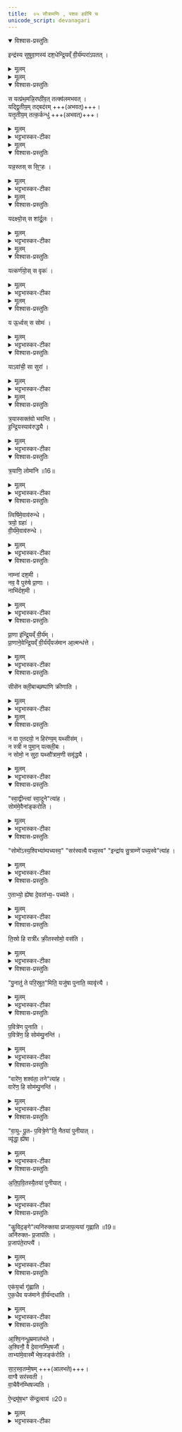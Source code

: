 ```yaml
---
title:  ०५ सौत्रामणिः , पशवः हवींषि च
unicode_script: devanagari
---
```



<details open><summary>विश्वास-प्रस्तुतिः</summary>

इन्द्र॑स्य सुषुवा॒णस्य॑ दश॒धेन्द्रि॒यव्ँ वी॒र्य॑म्परा॑ऽपतत् ।   
</details>

<details><summary>मूलम्</summary>

इन्द्र॑स्य सुषुवा॒णस्य॑ दश॒धेन्द्रि॒यव्ँ वी॒र्य॑म्परा॑ऽपतत् ।   
</details>


<details><summary>मूलम्</summary>

इन्द्र॑स्य सुषुवा॒णस्य॑ दश॒धेन्द्रि॒यव्ँ वी॒र्य॑म्परा॑ऽपतत् ।   
स यत्प्र॑थ॒मन्नि॒रष्ठी॑वत् ।  तत्क्व॑लमभवत् ।   

यद्द्वि॒तीय॑म् । तद्बद॑रम् ।   

यत्तृ॒तीय॑म् ।  तत्क॒र्कन्धु॑ ।   
</details>

<details open><summary>विश्वास-प्रस्तुतिः</summary>

स यत्प्र॑थ॒मन्नि॒रष्ठी॑व॒त् तत्क्व॑लमभवत् ।   
यद्द्वि॒तीय॒म् तद्बद॑रम् +++(अभवत्)+++।   
यत्तृ॒तीय॒म् तत्क॒र्कन्धु॑ +++(अभवत्)+++।   
</details>

<details><summary>मूलम्</summary>

स यत्प्र॑थ॒मन्नि॒रष्ठी॑व॒त् तत्क्व॑लमभवत् ।   
यद्द्वि॒तीय॒म् तद्बद॑रम् +++(अभवत्)+++।   
यत्तृ॒तीय॒म् तत्क॒र्कन्धु॑ +++(अभवत्)+++।   
</details>

<details><summary>भट्टभास्कर-टीका</summary>

1 अथ राजसूयेनेष्ट्वा सौत्रामण्या यजते, तामधिकृत्योच्यते - इन्द्रस्येत्यादि ॥ गतम् । वैश्वदेवमेव काण्डम् । प्रथमं निष्ठ्यूतं वान्तमास्यात् क्वलं कुवलयं बालखर्जूरं, द्वितीयं निष्ठ्यूतं बदरं, तृतीयं निष्ठ्यूतं कर्कन्धु ।   
</details>


<details><summary>मूलम्</summary>

यन्न॒स्तः ।  स सि॒ꣳ॒हः ।   
</details>

<details open><summary>विश्वास-प्रस्तुतिः</summary>

यन्न॒स्तस् स सि॒ꣳ॒हः ।   
</details>

<details><summary>मूलम्</summary>

यन्न॒स्तस् स सि॒ꣳ॒हः ।   
</details>

<details><summary>भट्टभास्कर-टीका</summary>

नासिकाया निष्ठ्यूतं सिंहोऽभवत् ।   
</details>


<details><summary>मूलम्</summary>

यदक्ष्योः॑ ॥15॥  
स शा॑र्दू॒लः ।   
</details>

<details open><summary>विश्वास-प्रस्तुतिः</summary>

यदक्ष्यो॒स् स शा॑र्दू॒लः ।   
</details>

<details><summary>मूलम्</summary>

यदक्ष्यो॒स् स शा॑र्दू॒लः ।   
</details>

<details><summary>भट्टभास्कर-टीका</summary>

अक्ष्योरिति । 'ई च द्विवचने'इतीकारः ।   
शार्दूलः ।   
</details>


<details><summary>मूलम्</summary>

यत्कर्ण॑योः ।   
स वृकः॑ ।   
</details>

<details open><summary>विश्वास-प्रस्तुतिः</summary>

यत्कर्ण॑यो॒स् स वृकः॑ ।   
</details>

<details><summary>मूलम्</summary>

यत्कर्ण॑यो॒स् स वृकः॑ ।   
</details>

<details><summary>भट्टभास्कर-टीका</summary>

यत् कर्णयोः निष्ठ्यूतं स वृकः ।   
</details>


<details><summary>मूलम्</summary>

य ऊ॒र्ध्वः ।   
स सोमः॑ ।   
</details>

<details open><summary>विश्वास-प्रस्तुतिः</summary>

य ऊ॒र्ध्वस् स सोमः॑ ।   
</details>

<details><summary>मूलम्</summary>

य ऊ॒र्ध्वस् स सोमः॑ ।   
</details>

<details><summary>भट्टभास्कर-टीका</summary>

ऊर्ध्वः आस्य ऊर्ध्वः सोमः ।   
</details>

<details open><summary>विश्वास-प्रस्तुतिः</summary>

याऽवा॑ची॒ सा सुरा॑ ।   
</details>

<details><summary>मूलम्</summary>

याऽवा॑ची॒ सा सुरा॑ ।   
</details>

<details><summary>भट्टभास्कर-टीका</summary>

अवाची अधोद्वारनिर्गता सुरा । एवं क्वलादीन्यष्टौ आस्यादीनि नव । तस्माद्दशधाशब्दो बहुत्ववचनः बहुधा पराऽपतदिति । यद्वा - ऊर्ध्वः शिरोमध्यान्निर्गतः । यद्वा - निष्यन्दोद्गीर्णभेदेन द्वे आस्ये, नासिकादयष्षट्, पायुप्रजननेत्येताभ्यां सह दश भवन्ति ॥
</details>


<details><summary>मूलम्</summary>

त्र॒यास्सक्त॑वो भवन्ती॒न्द्रि॒यस्याव॑रुद्ध्यै ।  
</details>

<details open><summary>विश्वास-प्रस्तुतिः</summary>

त्र॒यास्सक्त॑वो भवन्ति ।   
इ॒न्द्रि॒यस्याव॑रुद्ध्यै ।   
</details>

<details><summary>मूलम्</summary>

त्र॒यास्सक्त॑वो भवन्ति ।   
इ॒न्द्रि॒यस्याव॑रुद्ध्यै ।   
</details>

<details><summary>भट्टभास्कर-टीका</summary>

2 त्रया इत्यादि ॥ त्रयोऽवयवा येषां ते त्रयाः त्रिप्रकाराः सक्तवो भवन्ति त्रयाणां क्वलबदरकर्कन्धूनां विकाराः ।   
</details>

<details open><summary>विश्वास-प्रस्तुतिः</summary>

त्र॒याणि॒ लोमा॑नि ॥16॥  
</details>

<details><summary>मूलम्</summary>

त्र॒याणि॒ लोमा॑नि ॥16॥  
</details>

<details><summary>भट्टभास्कर-टीका</summary>

त्रयाणि त्रिप्रकाराणि लोमानि भवन्ति, सिंहशार्दूलवृकाणाम् ।   
</details>

<details open><summary>विश्वास-प्रस्तुतिः</summary>

त्विषि॑मे॒वाव॑रुन्धे ।   
त्रयो॒ ग्रहाः॑ ।   
वी॒र्य॑मे॒वाव॑रुन्धे ।   
</details>

<details><summary>मूलम्</summary>

त्विषि॑मे॒वाव॑रुन्धे ।   
त्रयो॒ ग्रहाः॑ ।   
वी॒र्य॑मे॒वाव॑रुन्धे ।   
</details>

<details><summary>भट्टभास्कर-टीका</summary>

त्विषिर्दीप्तिः । त्रयो ग्रहाः अश्विसरस्वतिसुत्राम्णाम् ।   
</details>

<details open><summary>विश्वास-प्रस्तुतिः</summary>

नाम्ना॑ दश॒मी ।   
नव॒ वै पुरु॑षे प्रा॒णाः ।   
नाभि॑र्दश॒मी ।   
</details>

<details><summary>मूलम्</summary>

नाम्ना॑ दश॒मी ।   
नव॒ वै पुरु॑षे प्रा॒णाः ।   
नाभि॑र्दश॒मी ।   
</details>

<details><summary>भट्टभास्कर-टीका</summary>

नाम्नेति । सौत्रामणीति यन्नाम तेनेत्थंभूता न तु ग्रहादिनाम्नी, अवयविनी सौत्रामणी दशमी दशानां पूरणी । सक्त्वादयोऽवयवाः प्राणस्थानीया नव । नाभिस्थानीयाऽवयविनी सौत्रामणीति ।   
</details>

<details open><summary>विश्वास-प्रस्तुतिः</summary>

प्रा॒णा इ॑न्द्रि॒यव्ँ वी॒र्य॑म् ।   
प्रा॒णाने॒वेन्द्रि॒यव्ँ वी॒र्य॑य्ँयज॑मान आ॒त्मन्ध॑त्ते ।   
</details>

<details><summary>मूलम्</summary>

प्रा॒णा इ॑न्द्रि॒यव्ँ वी॒र्य॑म् ।   
प्रा॒णाने॒वेन्द्रि॒यव्ँ वी॒र्य॑य्ँयज॑मान आ॒त्मन्ध॑त्ते ।   
</details>

<details><summary>भट्टभास्कर-टीका</summary>

प्राणस्थानीयमिन्द्रियं वीर्यं च । तस्मादेवं कुर्वन् प्राणस्थानीयमिन्द्रियं वीर्यं चात्मनि धत्ते यजमानः ॥
</details>

<details open><summary>विश्वास-प्रस्तुतिः</summary>

सीसे॑न क्ली॒बाच्छष्पा॑णि क्रीणाति ।   
</details>

<details><summary>मूलम्</summary>

सीसे॑न क्ली॒बाच्छष्पा॑णि क्रीणाति ।   
</details>

<details><summary>भट्टभास्कर-टीका</summary>

3 सीसेनेत्यादि ॥ शष्पाणि यवाङ्कुराः ।   
</details>


<details><summary>मूलम्</summary>

न वा ए॒तदयो॒ न हिर॑ण्यम् ॥17॥  
यथ्सीस॑म् ।   
न स्त्री न पुमा॑न् ।   
यत्क्ली॒बः ।   
न सोमो॒ न सुरा॑ ।   
यथ्सौ॑त्राम॒णी समृ॑द्ध्यै ।   
</details>

<details open><summary>विश्वास-प्रस्तुतिः</summary>

न वा ए॒तदयो॒ न हिर॑ण्य॒म् यथ्सीस॑म् ।   
न स्त्री न पुमा॒न् यत्क्ली॒बः ।   
न सोमो॒ न सुरा॒ यथ्सौ॑त्राम॒णी समृ॑द्ध्यै ।   
</details>

<details><summary>मूलम्</summary>

न वा ए॒तदयो॒ न हिर॑ण्य॒म् यथ्सीस॑म् ।   
न स्त्री न पुमा॒न् यत्क्ली॒बः ।   
न सोमो॒ न सुरा॒ यथ्सौ॑त्राम॒णी समृ॑द्ध्यै ।   
</details>

<details><summary>भट्टभास्कर-टीका</summary>

न वा इत्यादि । अयोहिरण्यविलक्षणं सीसं, स्त्रीपुंसविलक्षणः क्लीबः सोमसुराविलक्षणा सौत्रामणी सुराविशेषः सोमो नेति ज्ञायत एव, सुराऽपि न भवति परिभू(पू)तयागसाधनत्वात् । तस्मात् समानत्रिकयोगः समृद्ध्यै भवति ॥
</details>

<details open><summary>विश्वास-प्रस्तुतिः</summary>

"स्वा॒द्वीन्त्वा॑ स्वा॒दुने"त्या॑ह ।   
सोम॑मे॒वैना॑ङ्करोति ।   
</details>

<details><summary>मूलम्</summary>

"स्वा॒द्वीन्त्वा॑ स्वा॒दुने"त्या॑ह ।   
सोम॑मे॒वैना॑ङ्करोति ।   
</details>

<details><summary>भट्टभास्कर-टीका</summary>

4 तत्र 'स्वाद्वीम्' इति तोक्ममासरेणावोक्षन् सोमं संपदियति सोमवत्पवित्रामेनां करोति ।   
</details>

<details open><summary>विश्वास-प्रस्तुतिः</summary>

"सोमो॑ऽस्य॒श्विभ्या॑म्पच्यस्व॒" "सर॑स्वत्यै पच्य॒स्व" "इन्द्रा॑य सु॒त्राम्णे॑ पच्य॒स्वे"त्या॑ह ।   
</details>

<details><summary>मूलम्</summary>

"सोमो॑ऽस्य॒श्विभ्या॑म्पच्यस्व॒" "सर॑स्वत्यै पच्य॒स्व" "इन्द्रा॑य सु॒त्राम्णे॑ पच्य॒स्वे"त्या॑ह ।   
</details>

<details><summary>भट्टभास्कर-टीका</summary>

'सोमोसि'इति तामभिमृशति । एतदर्थभेषा सुरा पच्यते निष्पाद्यते ।   
</details>

<details open><summary>विश्वास-प्रस्तुतिः</summary>

ए॒ताभ्यो॒ ह्ये॑षा दे॒वता॑भ्य॒ᳶ पच्य॑ते ।   
</details>

<details><summary>मूलम्</summary>

ए॒ताभ्यो॒ ह्ये॑षा दे॒वता॑भ्य॒ᳶ पच्य॑ते ।   
</details>

<details><summary>भट्टभास्कर-टीका</summary>

तस्मादेताभ्यः पच्यस्वेत्युच्यत इति ।   
</details>

<details open><summary>विश्वास-प्रस्तुतिः</summary>

ति॒स्रो हि रात्री॑ᳵ क्री॒तस्सोमो॒ वस॑ति ।   
</details>

<details><summary>मूलम्</summary>

ति॒स्रो हि रात्री॑ᳵ क्री॒तस्सोमो॒ वस॑ति ।   
</details>

<details><summary>भट्टभास्कर-टीका</summary>

तिस्रो रात्रीस्संसृष्टावयवा वसति तस्मात्तिस्रो रात्रीः क्रीतस्सोमो वसतीति 'स तिस्रो रात्रीः परिमुषितोऽवसत्' इत्युक्तम् ॥
</details>

<details open><summary>विश्वास-प्रस्तुतिः</summary>

"पु॒नातु॑ ते परि॒स्रुत॒"मिति॒ यजु॑षा पुनाति॒ व्यावृ॑त्त्यै ।   
</details>

<details><summary>मूलम्</summary>

"पु॒नातु॑ ते परि॒स्रुत॒"मिति॒ यजु॑षा पुनाति॒ व्यावृ॑त्त्यै ।   
</details>

<details><summary>भट्टभास्कर-टीका</summary>

5 पुनातु इति सुरां पुनाति ॥ यजुश्शब्दो मन्त्रपर्यायः । व्यावृत्त्यर्थं लौकिक्याः सुरायाः ।
</details>

<details open><summary>विश्वास-प्रस्तुतिः</summary>

प॒वित्रे॑ण पुनाति ।   
प॒वित्रे॑ण॒ हि सोम॑म्पु॒नन्ति॑ ।   
</details>

<details><summary>मूलम्</summary>

प॒वित्रे॑ण पुनाति ।   
प॒वित्रे॑ण॒ हि सोम॑म्पु॒नन्ति॑ ।   
</details>

<details><summary>भट्टभास्कर-टीका</summary>

पवित्रेण वालमयेन पुनाति सोमसाम्यार्थम् ।
</details>

<details open><summary>विश्वास-प्रस्तुतिः</summary>

"वारे॑ण॒ शश्व॑ता॒ तने"त्या॑ह ।   
वारे॑ण॒ हि सोम॑म्पु॒नन्ति॑ ।   
</details>

<details><summary>मूलम्</summary>

"वारे॑ण॒ शश्व॑ता॒ तने"त्या॑ह ।   
वारे॑ण॒ हि सोम॑म्पु॒नन्ति॑ ।   
</details>

<details><summary>भट्टभास्कर-टीका</summary>

वारेणेति । ऊर्णामयेन वालेन सोमं पुनन्ति तस्मात्सुरामपि वालेन पुनन्ति । तस्मात् वारेण शश्वतातनेति मन्त्रपदमिति । कपिलकादित्त्वाल्लत्वविकल्पः ।
</details>

<details open><summary>विश्वास-प्रस्तुतिः</summary>

"वा॒युᳶ पू॒तᳶ प॒वित्रे॒णे"ति॒ नैतया॑ पुनीयात् ।   
व्यृ॑द्धा॒ ह्ये॑षा ।   
</details>

<details><summary>मूलम्</summary>

"वा॒युᳶ पू॒तᳶ प॒वित्रे॒णे"ति॒ नैतया॑ पुनीयात् ।   
व्यृ॑द्धा॒ ह्ये॑षा ।   
</details>

<details><summary>भट्टभास्कर-टीका</summary>

'वायुः पूतः' इत्येषा व्यृद्धा तृतीयस्य पादस्य ऊनाक्षरत्वात् । तस्मान्नैतया पुनीयात् ।
</details>

<details open><summary>विश्वास-प्रस्तुतिः</summary>

अ॒ति॒प॒वि॒तस्यै॒तया॑ पुनीयात् ।   
</details>

<details><summary>मूलम्</summary>

अ॒ति॒प॒वि॒तस्यै॒तया॑ पुनीयात् ।   
</details>

<details><summary>भट्टभास्कर-टीका</summary>

अपि तु अतिपवितस्येति सोमातिपवितस्य सोमवामिनो वा एतयैव पुनीयात् । 'पूङश्च'इति इडागमः । 'पूङः क्त्वा च'इति क्त्वाभावः । अतिप्रवृत्त(पवित)स्मोमस्सोमातिपवितः । ज्येष्ठे अकृतसोमे कनीयान् सोमेन यजमानः सोमातिपवित इति केचित् ॥
</details>

<details open><summary>विश्वास-प्रस्तुतिः</summary>

"कु॒विद॒ङ्गे"त्यनि॑रुक्तया प्राजाप॒त्यया॑ गृह्णाति ॥19॥  
अनि॑रुक्तᳶ प्र॒जाप॑तिः ।   
प्र॒जाप॑ते॒राप्त्यै॑ ।   
</details>

<details><summary>मूलम्</summary>

"कु॒विद॒ङ्गे"त्यनि॑रुक्तया प्राजाप॒त्यया॑ गृह्णाति ॥19॥  
अनि॑रुक्तᳶ प्र॒जाप॑तिः ।   
प्र॒जाप॑ते॒राप्त्यै॑ ।   
</details>

<details><summary>भट्टभास्कर-टीका</summary>

6 कुविदङ्गेति सुराग्रहान् गृह्णाति ॥ अनिरुक्ता अव्यक्तदेवताका, अत एव प्राजापत्या, प्रजापतिर्ह्यनिरुक्तस्वभावः ॥
</details>

<details open><summary>विश्वास-प्रस्तुतिः</summary>

एक॑य॒र्चा गृ॑ह्णाति ।   
ए॒क॒धैव यज॑माने वी॒र्य॑न्दधाति ।   
</details>

<details><summary>मूलम्</summary>

एक॑य॒र्चा गृ॑ह्णाति ।   
ए॒क॒धैव यज॑माने वी॒र्य॑न्दधाति ।   
</details>

<details><summary>भट्टभास्कर-टीका</summary>

7 एकयेत्यादि ॥ गतम् । कुविदङ्गेत्यस्या एकत्वस्तुतिः ॥
</details>

<details open><summary>विश्वास-प्रस्तुतिः</summary>

आ॒श्वि॒नन्धू॒म्रमाल॑भते ।   
अ॒श्विनौ॒ वै दे॒वाना॑म्भि॒षजौ॑ ।   
ताभ्या॑मे॒वास्मै॑ भेष॒जङ्क॑रोति ।  

सा॒र॒स्व॒तम्मे॒षम् +++(आलभते)+++।   
वाग्वै सर॑स्वती ।   
वा॒चैवैन॑म्भिषज्यति ।

ऐ॒न्द्रमृ॑ष॒भꣳ से॑न्द्र॒त्वाय॑ ॥20॥  
</details>

<details><summary>मूलम्</summary>

आ॒श्वि॒नन्धू॒म्रमाल॑भते ।   
अ॒श्विनौ॒ वै दे॒वाना॑म्भि॒षजौ॑ ।   
ताभ्या॑मे॒वास्मै॑ भेष॒जङ्क॑रोति ।  

सा॒र॒स्व॒तम्मे॒षम् +++(आलभते)+++।   
वाग्वै सर॑स्वती ।   
वा॒चैवैन॑म्भिषज्यति ।

ऐ॒न्द्रमृ॑ष॒भꣳ से॑न्द्र॒त्वाय॑ ॥20॥  
</details>

<details><summary>भट्टभास्कर-टीका</summary>

8 आश्विनं धूम्रमित्यादि ॥ गतम् ॥


इति अष्टमे पञ्चमोऽनुवाकः ॥  

</details>

